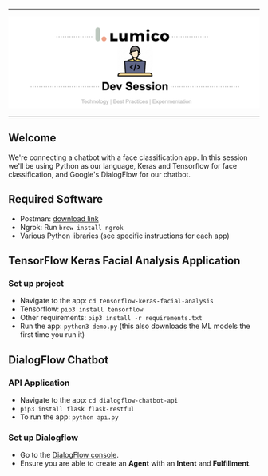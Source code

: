 
------

<img src="assets/banner.png"/>

------

## Welcome 

We're connecting a chatbot with a face classification app. In this session we'll be using Python as our language, Keras and Tensorflow for face classification, and Google's DialogFlow for our chatbot.

## Required Software
* Postman: [download link](https://www.postman.com/downloads/)
* Ngrok: Run `brew install ngrok`
* Various Python libraries (see specific instructions for each app)

## TensorFlow Keras Facial Analysis Application
### Set up project
* Navigate to the app: `cd tensorflow-keras-facial-analysis`
* Tensorflow: `pip3 install tensorflow`
* Other requirements: `pip3 install -r requirements.txt`
* Run the app: `python3 demo.py` (this also downloads the ML models the first time you run it)

## DialogFlow Chatbot
### API Application
* Navigate to the app: `cd dialogflow-chatbot-api`
* `pip3 install flask flask-restful`
* To run the app: `python api.py`
### Set up Dialogflow
* Go to the [DialogFlow console](https://dialogflow.cloud.google.com/).
* Ensure you are able to create an <b>Agent</b> with an <b>Intent</b> and <b>Fulfillment</b>.
